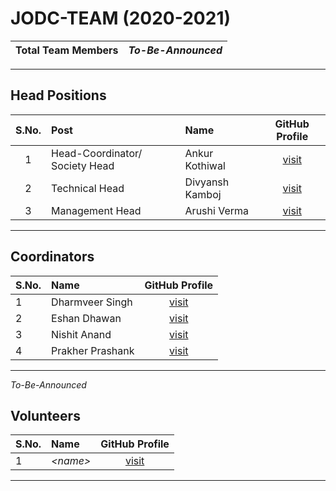 # JODC-TEAM (2020-2021)

| Total Team Members | _To-Be-Announced_ |
|:--:|:--:|
---

## Head Positions

| S.No. | Post | Name | GitHub Profile |
|:-----:|:-----|:-----|:--------------:|
| 1 | Head-Coordinator/ Society Head | Ankur Kothiwal  | [visit](https://github.com/Ankurk99) |
| 2 | Technical Head                 | Divyansh Kamboj | [visit](https://github.com/weirdwiz) |
| 3 | Management Head                | Arushi Verma    | [visit](https://github.com/av-00)    |

---

## Coordinators

| S.No. | Name | GitHub Profile |
|:------|:-----|:--------------:|
| 1 | Dharmveer Singh  | [visit](https://github.com/moriarity9211) |
| 2 | Eshan Dhawan     | [visit](https://github.com/eshandhawan51) |
| 3 | Nishit Anand     | [visit](https://github.com/nishitanand)   |
| 4 | Prakher Prashank | [visit](https://github.com/im-prakher)    |

---

_To-Be-Announced_
## Volunteers

| S.No. | Name | GitHub Profile |
|:------|:-----|:--------------:|
| 1 | _\<name\>_ | [visit]() |

---